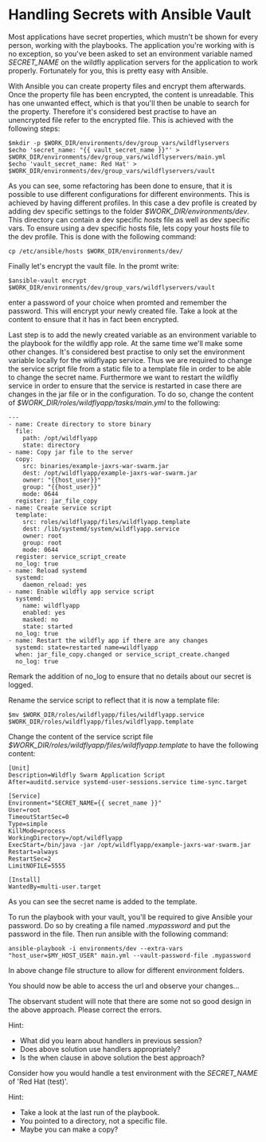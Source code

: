 # Handling Secrets with Ansible Vault

Most applications have secret properties, which mustn't be shown for every person, working with the playbooks. The application you're working with is no exception, so you've been asked to set an environment variable named *SECRET_NAME* on the wildfly application servers for the application to work properly. Fortunately for you, this is pretty easy with Ansible.

With Ansible you can create property files and encrypt them afterwards. Once the property file has been encrypted, the content is unreadable. This has one unwanted effect, which is that you'll then be unable to search for the property. Therefore it's considered best practise to have an unencrypted file refer to the encrypted file. This is achieved with the following steps:

```
$mkdir -p $WORK_DIR/environments/dev/group_vars/wildflyservers
$echo 'secret_name: "{{ vault_secret_name }}"' > $WORK_DIR/environments/dev/group_vars/wildflyservers/main.yml
$echo 'vault_secret_name: Red Hat' > $WORK_DIR/environments/dev/group_vars/wildflyservers/vault
```

As you can see, some refactoring has been done to ensure, that it is possible to use different configurations for different environments. This is achieved by having different profiles. In this case a dev profile is created by adding dev specific settings to the folder *$WORK_DIR/environments/dev*. This directory can contain a dev specific *hosts* file as well as dev specific vars. To ensure using a dev specific hosts file, lets copy your hosts file to the dev profile. This is done with the following command:

```
cp /etc/ansible/hosts $WORK_DIR/environments/dev/
```

Finally let's encrypt the vault file. In the promt write:

```
$ansible-vault encrypt $WORK_DIR/environments/dev/group_vars/wildflyservers/vault
```

enter a password of your choice when promted and remember the password. This will encrypt your newly created file. Take a look at the content to ensure that it has in fact been encrypted.

Last step is to add the newly created variable as an environment variable to the playbook for the wildfly app role. At the same time we'll make some other changes. It's considered best practise to only set the environment variable locally for the wildflyapp service. Thus we are required to change the service script file from a static file to a template file in order to be able to change the secret name. Furthermore we want to restart the wildfly service in order to ensure that the service is restarted in case there are changes in the jar file or in the configuration. To do so, change the content of *$WORK_DIR/roles/wildflyapp/tasks/main.yml* to the following:

```
---
- name: Create directory to store binary
  file:
    path: /opt/wildflyapp
    state: directory
- name: Copy jar file to the server
  copy:
    src: binaries/example-jaxrs-war-swarm.jar
    dest: /opt/wildflyapp/example-jaxrs-war-swarm.jar
    owner: "{{host_user}}"
    group: "{{host_user}}"
    mode: 0644
  register: jar_file_copy
- name: Create service script
  template:
    src: roles/wildflyapp/files/wildflyapp.template
    dest: /lib/systemd/system/wildflyapp.service
    owner: root
    group: root
    mode: 0644
  register: service_script_create
  no_log: true
- name: Reload systemd
  systemd:
    daemon_reload: yes
- name: Enable wildfly app service script
  systemd:
    name: wildflyapp
    enabled: yes
    masked: no
    state: started
  no_log: true
- name: Restart the wildfly app if there are any changes
  systemd: state=restarted name=wildflyapp
  when: jar_file_copy.changed or service_script_create.changed
  no_log: true
```
Remark the addition of no_log to ensure that no details about our secret is logged.

Rename the service script to reflect that it is now a template file:

```
$mv $WORK_DIR/roles/wildflyapp/files/wildflyapp.service $WORK_DIR/roles/wildflyapp/files/wildflyapp.template
```

Change the content of the service script file *$WORK_DIR/roles/wildflyapp/files/wildflyapp.template* to have the following content:

```
[Unit]
Description=Wildfly Swarm Application Script
After=auditd.service systemd-user-sessions.service time-sync.target
 
[Service]
Environment="SECRET_NAME={{ secret_name }}"
User=root
TimeoutStartSec=0
Type=simple
KillMode=process
WorkingDirectory=/opt/wildflyapp
ExecStart=/bin/java -jar /opt/wildflyapp/example-jaxrs-war-swarm.jar
Restart=always
RestartSec=2
LimitNOFILE=5555
 
[Install]
WantedBy=multi-user.target
```

As you can see the secret name is added to the template.

To run the playbook with your vault, you'll be required to give Ansible your password. Do so by creating a file named *.mypassword* and put the password in the file. Then run ansible with the following command:

```
ansible-playbook -i environments/dev --extra-vars "host_user=$MY_HOST_USER" main.yml --vault-password-file .mypassword
```

In above change file structure to allow for different environment folders.

You should now be able to access the url and observe your changes...

The observant student will note that there are some not so good design in the above approach. Please correct the errors.

Hint:
* What did you learn about handlers in previous session?
* Does above solution use handlers appropriately?
* Is the when clause in above solution the best approach?

Consider how you would handle a test environment with the *SECRET_NAME* of 'Red Hat (test)'.

Hint:
* Take a look at the last run of the playbook.
* You pointed to a directory, not a specific file.
* Maybe you can make a copy?
